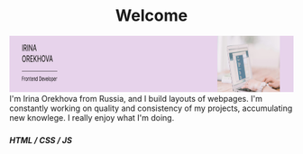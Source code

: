 <h1 align="center">Welcome</h1>

<img src="banner.png" height="100" width="1200">
I'm Irina Orekhova from Russia, and I build layouts of webpages. I'm constantly working on quality and consistency of my projects, accumulating new knowlege. I really enjoy what I'm doing.

###

##### HTML / CSS / JS











